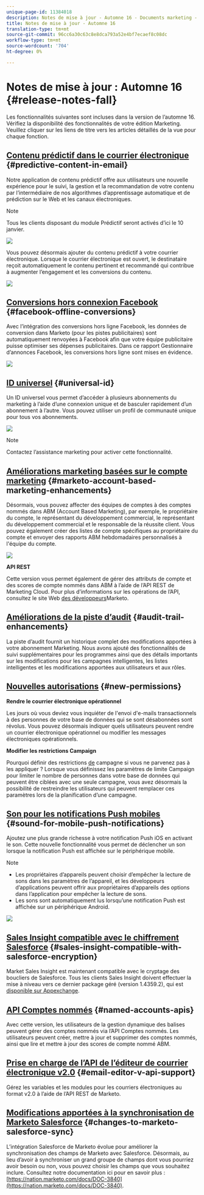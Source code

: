 ```yaml
---
unique-page-id: 11384018
description: Notes de mise à jour - Automne 16 - Documents marketing - Documentation du produit
title: Notes de mise à jour - Automne 16
translation-type: tm+mt
source-git-commit: 96cc6a30c63c8e8dca793a52e4bf7ecaef8c08dc
workflow-type: tm+mt
source-wordcount: '704'
ht-degree: 0%

---
```



# Notes de mise à jour : Automne 16 {#release-notes-fall}

Les fonctionnalités suivantes sont incluses dans la version de l’automne 16. Vérifiez la disponibilité des fonctionnalités de votre édition Marketing. Veuillez cliquer sur les liens de titre vers les articles détaillés de la vue pour chaque fonction.

## [Contenu prédictif dans le courrier électronique](http://docs.marketo.com/display/docs/predictive+content)  {#predictive-content-in-email}

Notre application de contenu prédictif offre aux utilisateurs une nouvelle expérience pour le suivi, la gestion et la recommandation de votre contenu par l’intermédiaire de nos algorithmes d’apprentissage automatique et de prédiction sur le Web et les canaux électroniques.

>[!NOTE]
>
>Tous les clients disposant du module Prédictif seront activés d’ici le 10 janvier.

![](assets/shafe.png)

Vous pouvez désormais ajouter du contenu prédictif à votre courrier électronique. Lorsque le courrier électronique est ouvert, le destinataire reçoit automatiquement le contenu pertinent et recommandé qui contribue à augmenter l’engagement et les conversions du contenu.

![](assets/predictive.png)

## [Conversions hors connexion Facebook](../../product-docs/demand-generation/facebook/understanding-facebook-offline-conversions.md)  {#facebook-offline-conversions}

Avec l’intégration des conversions hors ligne Facebook, les données de conversion dans Marketo (pour les pistes publicitaires) sont automatiquement renvoyées à Facebook afin que votre équipe publicitaire puisse optimiser ses dépenses publicitaires. Dans ce rapport Gestionnaire d’annonces Facebook, les conversions hors ligne sont mises en évidence.

![](assets/facebook.png)

## [ID universel](../../product-docs/administration/settings/using-a-universal-id-for-subscription-login.md) {#universal-id}

Un ID universel vous permet d’accéder à plusieurs abonnements du marketing à l’aide d’une connexion unique et de basculer rapidement d’un abonnement à l’autre. Vous pouvez utiliser un profil de communauté unique pour tous vos abonnements.

![](assets/image2016-11-3-15-3a10-3a16.png)

>[!NOTE]
>
>Contactez l’assistance marketing pour activer cette fonctionnalité.

## [Améliorations marketing basées sur le compte marketing](http://docs.marketo.com/pages/viewpage.action?pageid=11380718) {#marketo-account-based-marketing-enhancements}

Désormais, vous pouvez affecter des équipes de comptes à des comptes nommés dans ABM (Account Based Marketing), par exemple, le propriétaire du compte, le représentant du développement commercial, le représentant du développement commercial et le responsable de la réussite client. Vous pouvez également créer des listes de compte spécifiques au propriétaire du compte et envoyer des rapports ABM hebdomadaires personnalisés à l&#39;équipe du compte.

![](assets/account-team-11-15-16.png)

**API REST**

Cette version vous permet également de gérer des attributs de compte et des scores de compte nommés dans ABM à l’aide de l’API REST de Marketing Cloud. Pour plus d’informations sur les opérations de l’API, consultez le site Web [des développeurs](http://developers.marketo.com/rest-api/lead-database/named-accounts)Marketo.

## [Améliorations de la piste d’audit](../../product-docs/administration/audit-trail/change-details-in-audit-trail.md) {#audit-trail-enhancements}

La piste d’audit fournit un historique complet des modifications apportées à votre abonnement Marketing. Nous avons ajouté des fonctionnalités de suivi supplémentaires pour les programmes ainsi que des détails importants sur les modifications pour les campagnes intelligentes, les listes intelligentes et les modifications apportées aux utilisateurs et aux rôles.

## [Nouvelles autorisations](../../product-docs/administration/users-and-roles/managing-user-roles-and-permissions/descriptions-of-role-permissions.md) {#new-permissions}

**Rendre le courrier électronique opérationnel**

Les jours où vous deviez vous inquiéter de l&#39;envoi d&#39;e-mails transactionnels à des personnes de votre base de données qui se sont désabonnées sont révolus. Vous pouvez désormais indiquer quels utilisateurs peuvent rendre un courrier électronique opérationnel ou modifier les messages électroniques opérationnels.

**Modifier les restrictions Campaign**

Pourquoi définir des restrictions [de](http://docs.marketo.com/display/DOCS/Enable+Lead+Restrictions+for+Smart+Campaigns) campagne si vous ne parvenez pas à les appliquer ? Lorsque vous définissez les paramètres de limite Campaign pour limiter le nombre de personnes dans votre base de données qui peuvent être ciblées avec une seule campagne, vous avez désormais la possibilité de restreindre les utilisateurs qui peuvent remplacer ces paramètres lors de la planification d’une campagne.

## [Son pour les notifications Push mobiles](../../product-docs/mobile-marketing/push-notifications/configure-mobile-push-notification.md) {#sound-for-mobile-push-notifications}

Ajoutez une plus grande richesse à votre notification Push iOS en activant le son. Cette nouvelle fonctionnalité vous permet de déclencher un son lorsque la notification Push est affichée sur le périphérique mobile.

>[!NOTE]
>
>* Les propriétaires d’appareils peuvent choisir d’empêcher la lecture de sons dans les paramètres de l’appareil, et les développeurs d’applications peuvent offrir aux propriétaires d’appareils des options dans l’application pour empêcher la lecture de sons.
>* Les sons sont automatiquement lus lorsqu’une notification Push est affichée sur un périphérique Android.

>



![](assets/sound-for-push-notifications.png)

## [Sales Insight compatible avec le chiffrement Salesforce](../../product-docs/marketo-sales-insight/msi-for-salesforce/installation/install-marketo-sales-insight-package-in-salesforce-appexchange.md) {#sales-insight-compatible-with-salesforce-encryption}

Market Sales Insight est maintenant compatible avec le cryptage des boucliers de Salesforce. Tous les clients Sales Insight doivent effectuer la mise à niveau vers ce dernier package géré (version 1.4359.2), qui est [disponible sur Appexchange](https://appexchange.salesforce.com/listingDetail?listingId=a0N30000001SVZmEAO).

## [API Comptes nommés](http://developers.marketo.com/rest-api/lead-database/named-accounts/) {#named-accounts-apis}

Avec cette version, les utilisateurs de la gestion dynamique des balises peuvent gérer des comptes nommés via l’API Comptes nommés. Les utilisateurs peuvent créer, mettre à jour et supprimer des comptes nommés, ainsi que lire et mettre à jour des scores de compte nommé ABM.

## [Prise en charge de l’API de l’éditeur de courrier électronique v2.0](http://developers.marketo.com/rest-api/assets/emails/) {#email-editor-v-api-support}

Gérez les variables et les modules pour les courriers électroniques au format v2.0 à l’aide de l’API REST de Marketo.

## [Modifications apportées à la synchronisation de Marketo Salesforce](https://nation.marketo.com/docs/DOC-3840) {#changes-to-marketo-salesforce-sync}

L’intégration Salesforce de Marketo évolue pour améliorer la synchronisation des champs de Marketo avec Salesforce. Désormais, au lieu d’avoir à synchroniser un grand groupe de champs dont vous pourriez avoir besoin ou non, vous pouvez choisir les champs que vous souhaitez inclure. Consultez notre documentation ici pour en savoir plus : [https://nation.marketo.com/docs/DOC-3840](https://nation.marketo.com/docs/DOC-3840).

